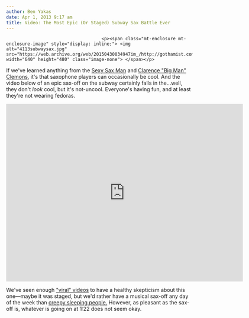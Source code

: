 ```yaml
---
author: Ben Yakas
date: Apr 1, 2013 9:17 am
title: Video: The Most Epic (Or Staged) Subway Sax Battle Ever
---
```


	
										<p><span class="mt-enclosure mt-enclosure-image" style="display: inline;"> <img alt="4113subwaysax.jpg" src="https://web.archive.org/web/20150430034947im_/http://gothamist.com/attachments/byakas/4113subwaysax.jpg" width="640" height="480" class="image-none"> </span></p>

<p>If we&apos;ve learned anything from the <a href="https://web.archive.org/web/20150430034947/http://thesexysaxman.com/">Sexy Sax Man</a> and <a href="https://web.archive.org/web/20150430034947/http://gothamist.com/tags/clarenceclemons">Clarence &quot;Big Man&quot; Clemons</a>, it&apos;s that saxophone players can occasionally be cool. And the video below of an epic sax-off on the subway certainly falls in the...well, they don&apos;t <em>look</em> cool, but it&apos;s not-uncool. Everyone&apos;s having fun, and at least they&apos;re not wearing fedoras.</p>

<p><iframe width="640" height="480" src="https://web.archive.org/web/20150430034947if_/http://www.youtube.com/embed/27Dx6ztJ8jw" frameborder="0" allowfullscreen></iframe></p>

<p>We&apos;ve seen enough <a href="https://web.archive.org/web/20150430034947/http://gothamist.com/tags/viralmarketing">&quot;viral&quot; videos</a> to have a healthy skepticism about this one&#x2014;maybe it was staged, but we&apos;d rather have a musical sax-off any day of the week than <a href="https://web.archive.org/web/20150430034947/http://gothamist.com/2013/02/21/video_l_train_filled_with_sleeping.php">creepy sleeping people.</a> However, as pleasant as the sax-off is, whatever is going on at 1:22 does not seem okay. </p>					
										
									
				